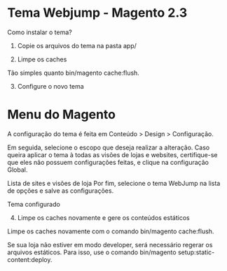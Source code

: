# Tema Webjump - Magento 2.3

Como instalar o tema?
1. Copie os arquivos do tema na pasta app/

2. Limpe os caches

Tão simples quanto bin/magento cache:flush.

3. Configure o novo tema

# Menu do Magento
A configuração do tema é feita em Conteúdo > Design > Configuração.

Em seguida, selecione o escopo que deseja realizar a alteração. Caso queira aplicar o tema à todas as visões de lojas e websites, certifique-se que eles não possuem configurações feitas, e clique na configuração Global.

Lista de sites e visões de loja
Por fim, selecione o tema WebJump na lista de opções e salve as configurações.

Tema configurado

4. Limpe os caches novamente e gere os conteúdos estáticos

Limpe os caches novamente com o comando bin/magento cache:flush.

Se sua loja não estiver em modo developer, será necessário regerar os arquivos estáticos. Para isso, use o comando bin/magento setup:static-content:deploy.
